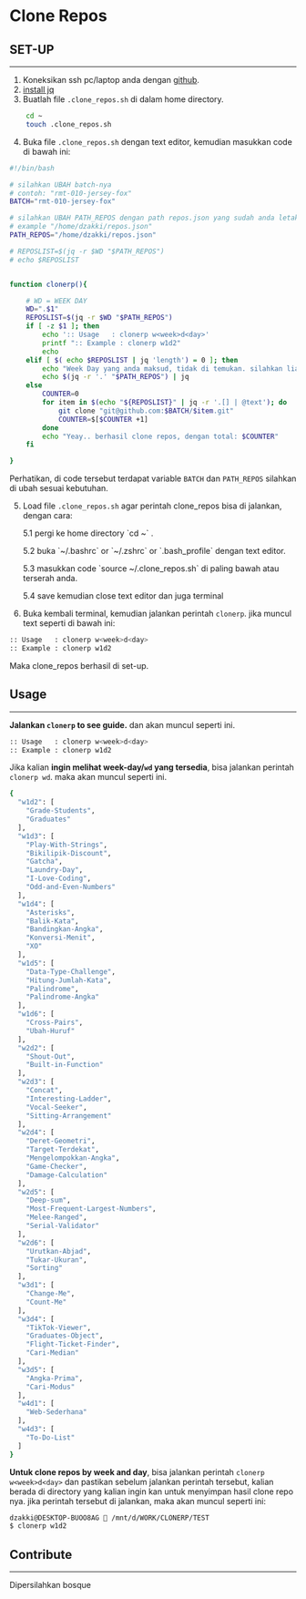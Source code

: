 # Clone Repos

## SET-UP

---

1. Koneksikan ssh pc/laptop anda dengan [github](https://docs.github.com/en/github/authenticating-to-github/connecting-to-github-with-ssh).
2. [install jq](https://stedolan.github.io/jq/download/)
3. Buatlah file `.clone_repos.sh` di dalam home directory.

```bash
    cd ~
    touch .clone_repos.sh
```

4. Buka file `.clone_repos.sh` dengan text editor, kemudian masukkan code di bawah ini:

```bash
#!/bin/bash

# silahkan UBAH batch-nya
# contoh: "rmt-010-jersey-fox"
BATCH="rmt-010-jersey-fox"

# silahkan UBAH PATH_REPOS dengan path repos.json yang sudah anda letakkan.
# example "/home/dzakki/repos.json"
PATH_REPOS="/home/dzakki/repos.json"

# REPOSLIST=$(jq -r $WD "$PATH_REPOS")
# echo $REPOSLIST


function clonerp(){

    # WD = WEEK DAY
    WD=".$1"
    REPOSLIST=$(jq -r $WD "$PATH_REPOS")
    if [ -z $1 ]; then
        echo ':: Usage   : clonerp w<week>d<day>'
        printf ":: Example : clonerp w1d2"
        echo
    elif [ $( echo $REPOSLIST | jq 'length') = 0 ]; then
        echo "Week Day yang anda maksud, tidak di temukan. silahkan liat week day di bawah ini:"
        echo $(jq -r '.' "$PATH_REPOS") | jq
    else
        COUNTER=0
        for item in $(echo "${REPOSLIST}" | jq -r '.[] | @text'); do
            git clone "git@github.com:$BATCH/$item.git"
            COUNTER=$[$COUNTER +1]
        done
        echo "Yeay.. berhasil clone repos, dengan total: $COUNTER"
    fi

}
```

Perhatikan, di code tersebut terdapat variable `BATCH` dan `PATH_REPOS` silahkan di ubah sesuai kebutuhan.

5. Load file `.clone_repos.sh` agar perintah clone_repos bisa di jalankan, dengan cara: <br/>
   <p>5.1 pergi ke home directory `cd ~` .</p>
   <p>5.2 buka `~/.bashrc` or `~/.zshrc` or `.bash_profile` dengan text editor.</p>
   <p>5.3 masukkan code `source ~/.clone_repos.sh` di paling bawah atau terserah anda.</p>
   <p>5.4 save kemudian close text editor dan juga terminal</p>
6. Buka kembali terminal, kemudian jalankan perintah `clonerp`. jika muncul text seperti di bawah ini:

```bash
:: Usage   : clonerp w<week>d<day>
:: Example : clonerp w1d2
```

Maka clone_repos berhasil di set-up.

## Usage

---

**Jalankan `clonerp` to see guide.** dan akan muncul seperti ini.

```bash
:: Usage   : clonerp w<week>d<day>
:: Example : clonerp w1d2
```

Jika kalian **ingin melihat week-day/`wd` yang tersedia**, bisa jalankan perintah `clonerp wd`. maka akan muncul seperti ini.

```bash
{
  "w1d2": [
    "Grade-Students",
    "Graduates"
  ],
  "w1d3": [
    "Play-With-Strings",
    "Bikilipik-Discount",
    "Gatcha",
    "Laundry-Day",
    "I-Love-Coding",
    "Odd-and-Even-Numbers"
  ],
  "w1d4": [
    "Asterisks",
    "Balik-Kata",
    "Bandingkan-Angka",
    "Konversi-Menit",
    "XO"
  ],
  "w1d5": [
    "Data-Type-Challenge",
    "Hitung-Jumlah-Kata",
    "Palindrome",
    "Palindrome-Angka"
  ],
  "w1d6": [
    "Cross-Pairs",
    "Ubah-Huruf"
  ],
  "w2d2": [
    "Shout-Out",
    "Built-in-Function"
  ],
  "w2d3": [
    "Concat",
    "Interesting-Ladder",
    "Vocal-Seeker",
    "Sitting-Arrangement"
  ],
  "w2d4": [
    "Deret-Geometri",
    "Target-Terdekat",
    "Mengelompokkan-Angka",
    "Game-Checker",
    "Damage-Calculation"
  ],
  "w2d5": [
    "Deep-sum",
    "Most-Frequent-Largest-Numbers",
    "Melee-Ranged",
    "Serial-Validator"
  ],
  "w2d6": [
    "Urutkan-Abjad",
    "Tukar-Ukuran",
    "Sorting"
  ],
  "w3d1": [
    "Change-Me",
    "Count-Me"
  ],
  "w3d4": [
    "TikTok-Viewer",
    "Graduates-Object",
    "Flight-Ticket-Finder",
    "Cari-Median"
  ],
  "w3d5": [
    "Angka-Prima",
    "Cari-Modus"
  ],
  "w4d1": [
    "Web-Sederhana"
  ],
  "w4d3": [
    "To-Do-List"
  ]
}
```

**Untuk clone repos by week and day**, bisa jalankan perintah `clonerp w<week>d<day>` dan pastikan sebelum jalankan perintah tersebut, kalian berada di directory yang kalian ingin kan untuk menyimpan hasil clone repo nya. jika perintah tersebut di jalankan, maka akan muncul seperti ini:

```bash
dzakki@DESKTOP-BUOO8AG  /mnt/d/WORK/CLONERP/TEST
$ clonerp w1d2                                                                                                          Cloning into 'Grade-Students'...                                                                                        remote: Enumerating objects: 12, done.                                                                                  remote: Counting objects: 100% (12/12), done.                                                                           remote: Compressing objects: 100% (12/12), done.                                                                        remote: Total 273 (delta 3), reused 5 (delta 0), pack-reused 261                                                        Receiving objects: 100% (273/273), 135.57 KiB | 313.00 KiB/s, done.                                                     Resolving deltas: 100% (124/124), done.                                                                                 Cloning into 'Graduates'...                                                                                             remote: Enumerating objects: 6, done.                                                                                   remote: Counting objects: 100% (6/6), done.                                                                             remote: Compressing objects: 100% (6/6), done.                                                                          remote: Total 260 (delta 1), reused 3 (delta 0), pack-reused 254                                                        Receiving objects: 100% (260/260), 132.13 KiB | 302.00 KiB/s, done.                                                     Resolving deltas: 100% (125/125), done.                                                                                 Yeay.. berhasil clone repos, dengan total: 2
```

## Contribute

---

Dipersilahkan bosque
